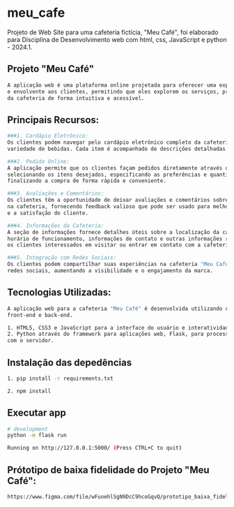 # meu_cafe
Projeto de Web Site para uma cafeteria fictícia, "Meu Café", foi elaborado para Disciplina de Desenvolvimento web com html, css, JavaScript e python - 2024.1.

## Projeto "Meu Café" 

```bash
A aplicação web é uma plataforma online projetada para oferecer uma experiência conveniente 
e envolvente aos clientes, permitindo que eles explorem os serviços, produtos e informações 
da cafeteria de forma intuitiva e acessível.

```

## Principais Recursos:

```bash
###1. Cardápio Eletrônico: 
Os clientes podem navegar pelo cardápio eletrônico completo da cafeteria, que inclui uma 
variedade de bebidas. Cada item é acompanhado de descrições detalhadas e imagens.

###2. Pedido Online: 
A aplicação permite que os clientes façam pedidos diretamente através da plataforma, 
selecionando os itens desejados, especificando as preferências e quantidades, e 
finalizando a compra de forma rápida e conveniente.

###3. Avaliações e Comentários: 
Os clientes têm a oportunidade de deixar avaliações e comentários sobre suas experiências 
na cafeteria, fornecendo feedback valioso que pode ser usado para melhorar os serviços 
e a satisfação do cliente.

###4. Informações da Cafeteria: 
A seção de informações fornece detalhes úteis sobre a localização da cafeteria, 
horário de funcionamento, informações de contato e outras informações relevantes para 
os clientes interessados em visitar ou entrar em contato com a cafeteria.

###5. Integração com Redes Sociais: 
Os clientes podem compartilhar suas experiências na cafeteria "Meu Café" através das 
redes sociais, aumentando a visibilidade e o engajamento da marca.

```

## Tecnologias Utilizadas:

```bash
A aplicação web para a cafeteria "Meu Café" é desenvolvida utilizando uma combinação de tecnologias 
front-end e back-end.

1. HTML5, CSS3 e JavaScript para a interface do usuário e interatividade.
2. Python através do framework para aplicações web, Flask, para processamento de pedidos e interações
com o servidor.

```

## Instalação das depedências

```bash
1. pip install -r requirements.txt

2. npm install

```

## Executar app

```bash
# development
python -m flask run

Running on http://127.0.0.1:5000/ (Press CTRL+C to quit)

```

## Prótotipo de baixa fidelidade do Projeto "Meu Café":

```bash
https://www.figma.com/file/wFuoehlSgN9DcC9hcoGqvQ/prototipo_baixa_fidelidade_Meu-Cafe?type=whiteboard&t=5MzYNfVIaKAinT07-6

```
